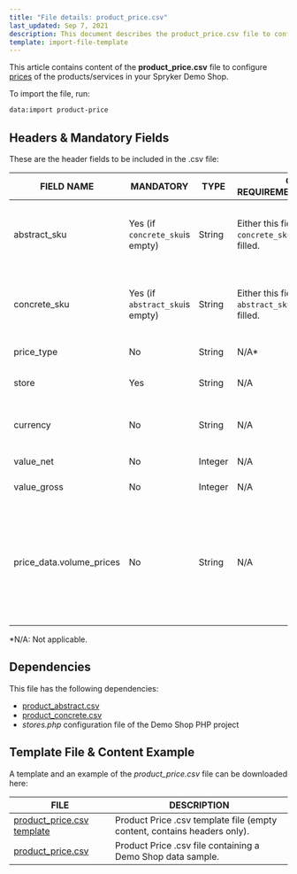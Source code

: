 ```yaml
---
title: "File details: product_price.csv"
last_updated: Sep 7, 2021
description: This document describes the product_price.csv file to configure  product prices in your Spryker shop.
template: import-file-template
---
```


This article contains content of the **product_price.csv** file to configure [prices](/docs/scos/user/features/{{page.version}}/prices-feature-overview/prices-feature-overview.html) of the products/services in your Spryker Demo Shop.

To import the file, run:

```bash
data:import product-price
```

## Headers & Mandatory Fields

These are the header fields to be included in the .csv file:

| FIELD NAME    | MANDATORY  | TYPE  | OTHER REQUIREMENTS/COMMENTS | DESCRIPTION  |
| ------------------ | ------------- | ----- | ------------- | ------------------- |
| abstract_sku    | Yes (if `concrete_sku`is empty) | String  | Either this field or `concrete_sku` needs to be filled. | SKU of the abstract product to which the price should apply. |
| concrete_sku   | Yes (if `abstract_sku`is empty) | String  | Either this field or `abstract_sku` needs to be filled. | SKU of the concrete product to which the price should apply. |
| price_type    | No     | String  | N/A*    | Defines the price type.    |
| store    | Yes    | String  | N/A     | Store to which this price should apply.   |
| currency  | No   | String  | N/A   | Defines in which currency the price is.  |
| value_net | No    | Integer | N/A   | Sets the net price.  |
| value_gross  | No  | Integer | N/A    | Sets the gross price.  |
| price_data.volume_prices | No    | String  | N/A  | Price data which can be used to define alternative prices, that is, volume prices, overwriting the given net or gross price values. |

*N/A: Not applicable.

## Dependencies

This file has the following dependencies:

- [product_abstract.csv](/docs/scos/dev/data-import/{{page.version}}/data-import-categories/catalog-setup/products/file-details-product-abstract.csv.html)
- [product_concrete.csv](/docs/scos/dev/data-import/{{page.version}}/data-import-categories/catalog-setup/products/file-details-product-concrete.csv.html)
- *stores.php* configuration file of the Demo Shop PHP project

## Template File & Content Example

A template and an example of the *product_price.csv* file can be downloaded here:

| FILE | DESCRIPTION |
| --- | --- |
| [product_price.csv template](https://spryker.s3.eu-central-1.amazonaws.com/docs/Developer+Guide/Back-End/Data+Manipulation/Data+Ingestion/Data+Import/Data+Import+Categories/Catalog+Setup/Pricing/Template+product_price.csv) | Product Price .csv template file (empty content, contains headers only). |
| [product_price.csv](https://spryker.s3.eu-central-1.amazonaws.com/docs/Developer+Guide/Back-End/Data+Manipulation/Data+Ingestion/Data+Import/Data+Import+Categories/Catalog+Setup/Pricing/product_price.csv) | Product Price .csv file containing a Demo Shop data sample.  |
